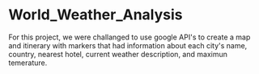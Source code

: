 # World_Weather_Analysis
For this project, we were challanged to use google API's to create a map and itinerary with markers that had information about each city's name, country, nearest hotel, current weather description, and maximun temerature. 
